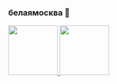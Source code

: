 ### белаямосква 👋

<div>
  
  <a href="https://github.com/WhiteMoscou">
  <img height="100em" src="https://github-readme-stats.vercel.app/api?username=WhiteMoscou&show_icons=true&theme=tokyonight">
  <img height="100em" src="https://github-readme-stats.vercel.app/api/top-langs/?username=WhiteMoscou&layout=compact&theme=tokyonight">
</div>
